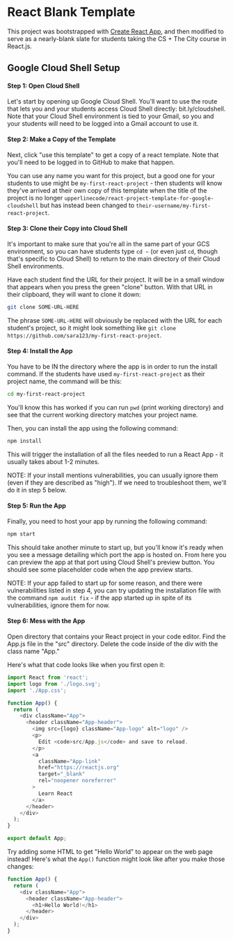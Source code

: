 # React Blank Template

This project was bootstrapped with [Create React App](https://github.com/facebookincubator/create-react-app), and then modified to serve as a nearly-blank slate for students taking the CS + The City course in React.js.

<a id="gcs"></a>
## Google Cloud Shell Setup

#### Step 1: Open Cloud Shell

Let's start by opening up Google Cloud Shell. You'll want to use the route that lets you and your students access Cloud Shell directly: bit.ly/cloudshell. Note that your Cloud Shell environment is tied to your Gmail, so you and your students will need to be logged into a Gmail account to use it. 

#### Step 2: Make a Copy of the Template

Next, click "use this template" to get a copy of a react template. Note that you'll need to be logged in to GitHub to make that happen.

You can use any name you want for this project, but a good one for your students to use might be `my-first-react-project` - then students will know they've arrived at their own copy of this template when the title of the project is no longer `upperlinecode/react-project-template-for-google-cloudshell` but has instead been changed to `their-username/my-first-react-project`.

#### Step 3: Clone their Copy into Cloud Shell

It's important to make sure that you're all in the same part of your GCS environment, so you can have students type `cd ~` (or even just `cd`, though that's specific to Cloud Shell) to return to the main directory of their Cloud Shell environments. 

Have each student find the URL for their project. It will be in a small window that appears when you press the green "clone" button. With that URL in their clipboard, they will want to clone it down:

```bash
git clone SOME-URL-HERE
```

The phrase `SOME-URL-HERE` will obviously be replaced with the URL for each student's project, so it might look something like `git clone https://github.com/sara123/my-first-react-project`. 

#### Step 4: Install the App

You have to be IN the directory where the app is in order to run the install command. If the students have used `my-first-react-project` as their project name, the command will be this:

```bash
cd my-first-react-project
```

You'll know this has worked if you can run `pwd` (print working directory) and see that the current working directory matches your project name. 

Then, you can install the app using the following command:

```bash 
npm install
```

This will trigger the installation of all the files needed to run a React App - it usually takes about 1-2 minutes. 

NOTE: If your install mentions vulnerabilities, you can usually ignore them (even if they are described as "high"). If we need to troubleshoot them, we'll do it in step 5 below. 

#### Step 5: Run the App

Finally, you need to host your app by running the following command:

```bash 
npm start
```

This should take another minute to start up, but you'll know it's ready when you see a message detailing which port the app is hosted on. From here you can preview the app at that port using Cloud Shell's preview button. You should see some placeholder code when the app preview starts.

NOTE: If your app failed to start up for some reason, and there were vulnerabilities listed in step 4, you can try updating the installation file with the command `npm audit fix` - if the app started up in spite of its vulnerabilities, ignore them for now. 

#### Step 6: Mess with the App

Open directory that contains your React project in your code editor. Find the App.js file in the "src" directory. Delete the code inside of the div with the class name "App."

Here's what that code looks like when you first open it:

```javascript 
import React from 'react';
import logo from './logo.svg';
import './App.css';

function App() {
  return (
    <div className="App">
      <header className="App-header">
        <img src={logo} className="App-logo" alt="logo" />
        <p>
          Edit <code>src/App.js</code> and save to reload.
        </p>
        <a
          className="App-link"
          href="https://reactjs.org"
          target="_blank"
          rel="noopener noreferrer"
        >
          Learn React
        </a>
      </header>
    </div>
  );
}

export default App;
```

Try adding some HTML to get "Hello World" to appear on the web page instead! Here's what the `App()` function might look like after you make those changes:

```javascript 
function App() {
  return (
    <div className="App">
      <header className="App-header">
        <h1>Hello World!</h1>
      </header>
    </div>
  );
}

```
